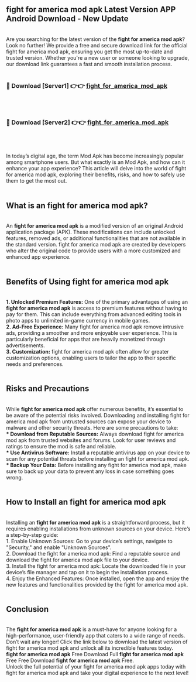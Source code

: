 ## fight for america mod apk Latest Version APP Android Download - New Update
<br>
Are you searching for the latest version of the <strong>fight for america mod apk</strong>? Look no further! We provide a free and secure download link for the official fight for america mod apk, ensuring you get the most up-to-date and trusted version. Whether you're a new user or someone looking to upgrade, our download link guarantees a fast and smooth installation process.
<br>
<br>
<h3>🔴 Download [Server1] 👉👉 <a href="https://modyolo.store/fight+for+america+mod+apk">fight_for_america_mod_apk</a></h3><br>
<br>
<h3>🔴 Download [Server2] 👉👉 <a href="https://modyolo.store/fight+for+america+mod+apk">fight_for_america_mod_apk</a></h3><br>
<br>
<br>
In today’s digital age, the term Mod Apk has become increasingly popular among smartphone users. But what exactly is an Mod Apk, and how can it enhance your app experience? This article will delve into the world of fight for america mod apk, exploring their benefits, risks, and how to safely use them to get the most out.
<br>
<br>
<h2>What is an fight for america mod apk?</h2>
<br>
An <strong>fight for america mod apk</strong> is a modified version of an original Android application package (APK). These modifications can include unlocked features, removed ads, or additional functionalities that are not available in the standard version. fight for america mod apk are created by developers who alter the original code to provide users with a more customized and enhanced app experience.
<br>
<br>
<h2>Benefits of Using fight for america mod apk</h2>
<br>
<strong> 1. Unlocked Premium Features:</strong> One of the primary advantages of using an <strong>fight for america mod apk</strong> is access to premium features without having to pay for them. This can include everything from advanced editing tools in photo apps to unlimited in-game currency in mobile games.
<br>
<strong> 2. Ad-Free Experience:</strong> Many fight for america mod apk remove intrusive ads, providing a smoother and more enjoyable user experience. This is particularly beneficial for apps that are heavily monetized through advertisements.
<br>
<strong> 3. Customization:</strong> fight for america mod apk often allow for greater customization options, enabling users to tailor the app to their specific needs and preferences.
<br>
<br>
<h2>Risks and Precautions</h2>
<br>
While <strong>fight for america mod apk</strong> offer numerous benefits, it’s essential to be aware of the potential risks involved. Downloading and installing fight for america mod apk from untrusted sources can expose your device to malware and other security threats. Here are some precautions to take:
<br>
<strong> * Download from Reputable Sources:</strong> Always download fight for america mod apk from trusted websites and forums. Look for user reviews and ratings to ensure the mod is safe and reliable.
<br>
<strong> * Use Antivirus Software:</strong> Install a reputable antivirus app on your device to scan for any potential threats before installing an fight for america mod apk.
<br>
<strong> * Backup Your Data:</strong> Before installing any fight for america mod apk, make sure to back up your data to prevent any loss in case something goes wrong.
<br>
<br>
<h2>How to Install an fight for america mod apk</h2>
<br>
Installing an <strong>fight for america mod apk</strong> is a straightforward process, but it requires enabling installations from unknown sources on your device. Here’s a step-by-step guide:
<br>
 1. Enable Unknown Sources: Go to your device’s settings, navigate to "Security," and enable "Unknown Sources".
<br>
 2. Download the fight for america mod apk: Find a reputable source and download the fight for america mod apk file to your device.
<br>
 3. Install the fight for america mod apk: Locate the downloaded file in your device’s file manager and tap on it to begin the installation process.
<br>
 4. Enjoy the Enhanced Features: Once installed, open the app and enjoy the new features and functionalities provided by the fight for america mod apk.
<br>
<br>
<h2><strong>Conclusion</strong></h2>
<br>
The <strong>fight for america mod apk</strong> is a must-have for anyone looking for a high-performance, user-friendly app that caters to a wide range of needs. Don’t wait any longer! Click the link below to download the latest version of fight for america mod apk and unlock all its incredible features today.
<br>
<strong>fight for america mod apk</strong> Free Download Full <strong>fight for america mod apk</strong> Free Free Download <strong>fight for america mod apk</strong> Free.
<br>
Unlock the full potential of your fight for america mod apk apps today with fight for america mod apk and take your digital experience to the next level!